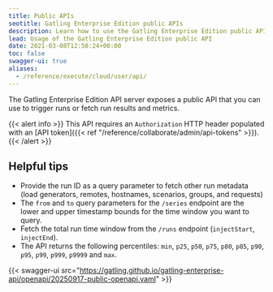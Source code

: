 ```yaml
---
title: Public APIs
seotitle: Gatling Enterprise Edition public APIs
description: Learn how to use the Gatling Enterprise Edition public APIs with its Swagger (OpenAPI) documentation.
lead: Usage of the Gatling Enterprise Edition public API
date: 2021-03-08T12:50:24+00:00
toc: false
swagger-ui: true
aliases:
  - /reference/execute/cloud/user/api/
---
```


The Gatling Enterprise Edition API server exposes a public API that you can use to trigger runs or fetch run results and metrics.

{{< alert info >}}
This API requires an `Authorization` HTTP header populated with an [API token]({{< ref "/reference/collaborate/admin/api-tokens" >}}).
{{< /alert >}}

## Helpful tips
- Provide the run ID as a query parameter to fetch other run metadata (load generators, remotes, hostnames, scenarios, groups, and requests)
- The `from` and `to` query parameters for the `/series` endpoint are the lower and upper timestamp bounds for the time window you want to query. 
- Fetch the total run time window from the `/runs` endpoint (`injectStart`, `injectEnd`).
- The API returns the following percentiles: `min`, `p25`, `p50`, `p75`, `p80`, `p85`, `p90`, `p95`, `p99`, `p999`, `p9999` and `max`.


{{< swagger-ui src="https://gatling.github.io/gatling-enterprise-api/openapi/20250917-public-openapi.yaml" >}}

